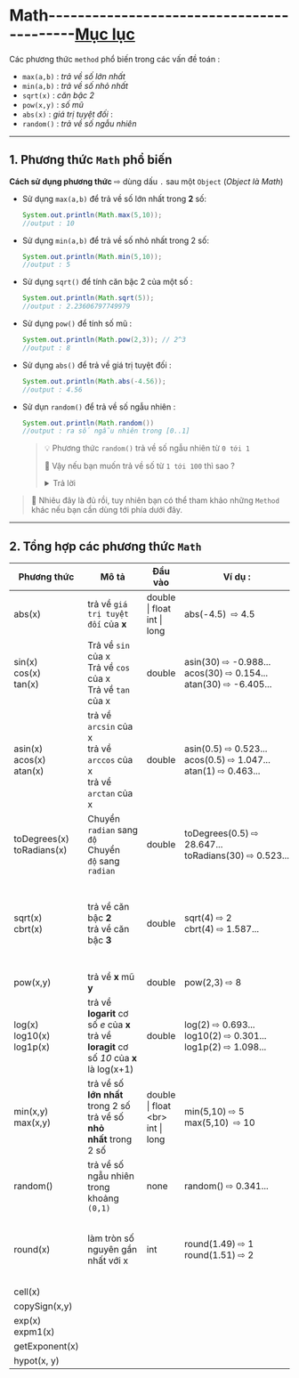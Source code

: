# Math------------------------------------------[Mục lục](https://github.com/Zenfection/Java)

Các phương thức `method` phổ biến trong các vấn đề toán :

- `max(a,b)` : *trả về số lớn nhất*
- `min(a,b)` : *trả về số nhỏ nhất*
- `sqrt(x)` : *căn bậc 2*
- `pow(x,y)` : *số mũ*
- `abs(x)` : *giá trị tuyệt đối* : 
- `random()` : *trả về số ngẫu nhiên* 

---

## 1. Phương thức `Math` phổ biến

**Cách sử dụng phương thức**  ⇨ dùng dấu `.` sau một `Object` (*Object là Math*)

- Sử dụng `max(a,b)` để trả về số lớn nhất trong **2** số:
  
  ```java
  System.out.println(Math.max(5,10));
  //output : 10
  ```

- Sử dụng `min(a,b)` để trả về số nhỏ nhất trong 2 số:
  
  ```java
  System.out.println(Math.min(5,10));
  //output : 5
  ```

- Sử dụng `sqrt()` để tính căn bậc 2 của một số : 
  
  ```java
  System.out.println(Math.sqrt(5));
  //output : 2.23606797749979
  ```

- Sử dụng `pow()` để tính số mũ : 
  
  ```java
  System.out.println(Math.pow(2,3)); // 2^3
  //output : 8
  ```

- Sử dụng `abs()` để trả về giá trị tuyệt đối :
  
  ```java
  System.out.println(Math.abs(-4.56));
  //output : 4.56
  ```

- Sử dụn `random()` để trả về số ngẫu nhiên : 
  
  ```java
  System.out.println(Math.random())
  //output : ra số ngẫu nhiên trong [0..1]
  ```
  
  > 💡 Phương thức `random()` trả về số ngẫu nhiên từ `0 tới 1`
  > 
  > 🤔 Vậy nếu bạn muốn trả về số từ `1 tới 100` thì sao ? 
  > 
  > <details>
  > <summary>Trả lời</summary>
  > 
  > ```java
  > double ranNumber = Math.random()*100; // trả về số ngẫu nhiên từ (0 tới 99)
  > int x = (int)ranNumber + 1; // cộng thêm 1 và ép về số nguyên
  > System.out.println(x); //xuất x
  > ```
  > 
  > </details>

>  🧚 Nhiêu đây là đủ rồi, tuy nhiên bạn có thể tham khảo những `Method` khác nếu bạn cần dùng tới phía dưới đây.

---

## 2. Tổng hợp các phương thức `Math`

| Phương thức                       | Mô tả                                                                                            | Đầu vào                                | Ví dụ :                                                                 | Lưu ý                                                              |
| --------------------------------- | ------------------------------------------------------------------------------------------------ | -------------------------------------- | ----------------------------------------------------------------------- | ------------------------------------------------------------------ |
| abs(x)                            | trả về `giá trị tuyệt đối` của **x**                                                             | double \| float <br> int \| long       | abs(-4.5)  ⇨ 4.5                                                        | 🤔 `abs` nghĩa là *absolute*                                       |
| sin(x)<br>cos(x)<br>tan(x)<br>    | Trả về `sin` của x<br>Trả về `cos` của x<br>Trả về `tan` của x                                   | double                                 | asin(30) ⇨ -0.988...<br>acos(30) ⇨ 0.154...<br>atan(30) ⇨ -6.405...<br> | 🚀 tất cả trả về `raidan`                                          |
| asin(x)<br>acos(x)<br>atan(x)<br> | trả về `arcsin` của x<br>trả về `arccos` của x<br>trả về `arctan` của x                          | double                                 | asin(0.5) ⇨ 0.523...<br>acos(0.5) ⇨ 1.047...<br>atan(1) ⇨ 0.463...      | 🚀 tất cả trả về `raidan`<br>⚠️ Giá trị x trong khoảng `(-1,1)`    |
| toDegrees(x)<br>toRadians(x)      | Chuyển `radian` sang `độ`<br>Chuyển `độ` sang `radian`                                           | double                                 | toDegrees(0.5) ⇨ 28.647...<br>toRadians(30) ⇨ 0.523...                  |                                                                    |
| sqrt(x)<br>cbrt(x)                | trả về căn bậc **2**<br>trả về căn bậc **3**                                                     | double                                 | sqrt(4) ⇨ 2<br>cbrt(4) ⇨ 1.587...                                       | 🤔 `sqrt` nghĩa là *square root*<br>🤔 `cbrt` nghĩa là *cube root* |
| pow(x,y)                          | trả về **x** mũ **y**                                                                            | double                                 | pow(2,3) ⇨ 8                                                            |                                                                    |
| log(x)<br>log10(x)<br>log1p(x)    | trả về **logarit** cơ số *e* của **x**<br>trả về **loragit** cơ số *10* của **x**<br>là log(x+1) | double                                 | log(2) ⇨ 0.693...<br>log10(2) ⇨ 0.301...<br>log1p(2) ⇨ 1.098...         |                                                                    |
| min(x,y)<br>max(x,y)              | trả về số **lớn nhất** trong 2 số<br>trả về số **nhỏ nhất** trong 2 số                           | double \| float &lt;br&gt; int \| long | min(5,10) ⇨ 5 <br>max(5,10)  ⇨ 10                                       |                                                                    |
| random()                          | trả về số ngẫu nhiên trong khoảng `(0,1)`                                                        | none                                   | random() ⇨ 0.341...                                                     |                                                                    |
| round(x)                          | làm tròn số nguyên gần nhất với x                                                                | int                                    | round(1.49) ⇨ 1<br>round(1.51) ⇨ 2                                      | 🔥 Dưới 5 sẽ làm tròn dưới <br>Trên 5 sẽ làm tròn trên             |
| cell(x)                           |                                                                                                  |                                        |                                                                         |                                                                    |
| copySign(x,y)                     |                                                                                                  |                                        |                                                                         |                                                                    |
| exp(x)<br>expm1(x)                |                                                                                                  |                                        |                                                                         |                                                                    |
| getExponent(x)                    |                                                                                                  |                                        |                                                                         |                                                                    |
| hypot(x, y)                       |                                                                                                  |                                        |                                                                         |                                                                    |

> 